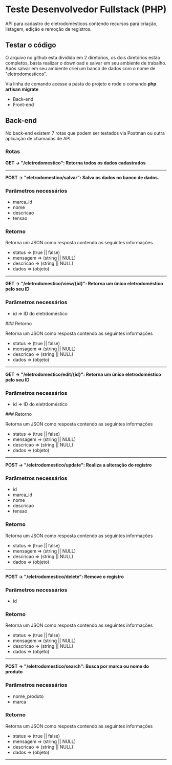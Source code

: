 # Teste Desenvolvedor Fullstack (PHP)

<p>API para cadastro de eletrodomésticos contendo recursos para criação, listagem, edição e remoção de registros.</p>

## Testar o código
O arquivo no github esta dividido em 2 diretórios, os dois diretórios estão completos, basta realizar o download e salvar em seu ambiente de trabalho. Após salvar em seu ambiente criei um banco de dados com o nome de "eletrodomesticos".
<p>Via linha de comando acesse a pasta do projeto e rode o comando <b>php artisan migrate</b></p>
<ul>
<li>Back-end</li>
<li>Front-end</li>
</ul>

## Back-end
<p>No back-end existem 7 rotas que podem ser testados via Postman ou outra aplicação de chamadas de API.</p>

### Rotas
<b>GET -> "/eletrodomestico": Retorna todos os dados cadastrados</b>

---

<b>POST -> "eletrodomestico/salvar": Salva os dados no banco de dados.</b>

### Parâmetros necessários
<ul>
<li>marca_id</li>
<li>nome</li>
<li>descricao</li>
<li>tensao</li>
</ul>

### Retorno
<p>Retorna um JSON como resposta contendo as seguintes informações</p>
<ul>
<li>status => (true || false)</li>
<li>mensagem => (string || NULL)</li>
<li>descricao => (string || NULL)</li>
<li>dados => (objeto)</li>
</ul>

---

<b>GET -> "/eletrodomestico/view/{id}": Retorna um único eletrodoméstico pelo seu ID</b>
### Parâmetros necessários
<ul>
<li>id => ID do eletrdoméstico</li>
</ul>
### Retorno
<p>Retorna um JSON como resposta contendo as seguintes informações</p>
<ul>
<li>status => (true || false)</li>
<li>mensagem => (string || NULL)</li>
<li>descricao => (string || NULL)</li>
<li>dados => (objeto)</li>
</ul>

---

<b>GET -> "/eletrodomestico/edit/{id}": Retorna um único eletrodoméstico pelo seu ID</b>
### Parâmetros necessários
<ul>
<li>id => ID do eletrdoméstico</li>
</ul>
### Retorno
<p>Retorna um JSON como resposta contendo as seguintes informações</p>
<ul>
<li>status => (true || false)</li>
<li>mensagem => (string || NULL)</li>
<li>descricao => (string || NULL)</li>
<li>dados => (objeto)</li>
</ul>

---

<b>POST -> "/eletrodomestico/update": Realiza a alteração do registro</b>
### Parâmetros necessários
<ul>
<li>id</li>
<li>marca_id</li>
<li>nome</li>
<li>descricao</li>
<li>tensao</li>
</ul>

### Retorno
<p>Retorna um JSON como resposta contendo as seguintes informações</p>
<ul>
<li>status => (true || false)</li>
<li>mensagem => (string || NULL)</li>
<li>descricao => (string || NULL)</li>
<li>dados => (objeto)</li>
</ul>

---

<b>POST -> "/eletrodomestico/delete": Remove o registro</b>
### Parâmetros necessários
<ul>
<li>id</li>
</ul>

### Retorno
<p>Retorna um JSON como resposta contendo as seguintes informações</p>
<ul>
<li>status => (true || false)</li>
<li>mensagem => (string || NULL)</li>
<li>descricao => (string || NULL)</li>
<li>dados => (objeto)</li>
</ul>

---

<b>POST -> "/eletrodomestico/search": Busca por marca ou nome do produto</b>

### Parâmetros necessários
<ul>
<li>nome_produto</li>
<li>marca</li>
</ul>

### Retorno
<p>Retorna um JSON como resposta contendo as seguintes informações</p>
<ul>
<li>status => (true || false)</li>
<li>mensagem => (string || NULL)</li>
<li>descricao => (string || NULL)</li>
<li>dados => (objeto)</li>
</ul>

---

